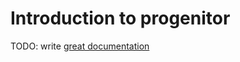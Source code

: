 # Introduction to progenitor

TODO: write [great documentation](http://jacobian.org/writing/what-to-write/)
